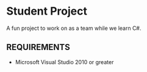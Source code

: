 # Student Project
A fun project to work on as a team while we learn C#.

## REQUIREMENTS
* Microsoft Visual Studio 2010 or greater